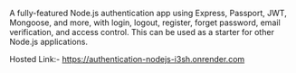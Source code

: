 
A fully-featured Node.js authentication app using Express, Passport, JWT, Mongoose, and more, with login, logout, register, forget password, email verification, and access control. This can be used as a starter for other Node.js applications.

Hosted Link:- https://authentication-nodejs-i3sh.onrender.com

 
